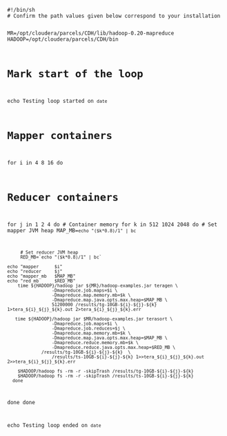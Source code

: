 <code>
#!/bin/sh
# Confirm the path values given below correspond to your installation

MR=/opt/cloudera/parcels/CDH/lib/hadoop-0.20-mapreduce
HADOOP=/opt/cloudera/parcels/CDH/bin

# Mark start of the loop
echo Testing loop started on `date`

# Mapper containers
for i in 4 8 16
do
   # Reducer containers
   for j in 1 2 4
   do
      # Container memory
      for k in 512 1024 2048
      do
         # Set mapper JVM heap
         MAP_MB=`echo "($k*0.8)/1" | bc`

         # Set reducer JVM heap
         RED_MB=`echo "($k*0.8)/1" | bc`

	echo "mapper      $i"
	echo "reducer     $j"
	echo "mapper_mb   $MAP_MB"
	echo "red_mb      $RED_MB"
        time ${HADOOP}/hadoop jar ${MR}/hadoop-examples.jar teragen \
                     -Dmapreduce.job.maps=$i \
                     -Dmapreduce.map.memory.mb=$k \
                     -Dmapreduce.map.java.opts.max.heap=$MAP_MB \
                     51200000 /results/tg-10GB-${i}-${j}-${k} 1>tera_${i}_${j}_${k}.out 2>tera_${i}_${j}_${k}.err

       time ${HADOOP}/hadoop jar $MR/hadoop-examples.jar terasort \
                     -Dmapreduce.job.maps=$i \
                     -Dmapreduce.job.reduces=$j \
                     -Dmapreduce.map.memory.mb=$k \
                     -Dmapreduce.map.java.opts.max.heap=$MAP_MB \
                     -Dmapreduce.reduce.memory.mb=$k \
                     -Dmapreduce.reduce.java.opts.max.heap=$RED_MB \
	             /results/tg-10GB-${i}-${j}-${k}  \
                     /results/ts-10GB-${i}-${j}-${k} 1>>tera_${i}_${j}_${k}.out 2>>tera_${i}_${j}_${k}.err

        $HADOOP/hadoop fs -rm -r -skipTrash /results/tg-10GB-${i}-${j}-${k}
        $HADOOP/hadoop fs -rm -r -skipTrash /results/ts-10GB-${i}-${j}-${k}
      done
   done
done

echo Testing loop ended on `date`
</code>
